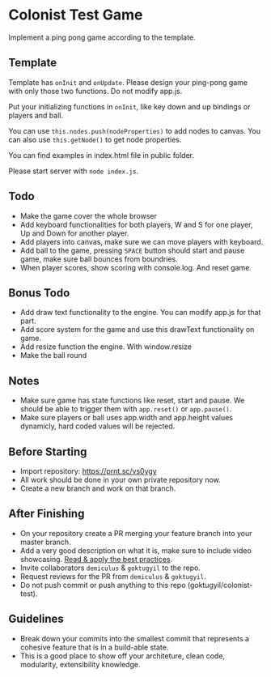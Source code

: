 # Colonist Test Game
Implement a ping pong game according to the template.

## Template
Template has `onInit` and `onUpdate`. Please design your ping-pong game with only those two functions. Do not modify app.js.

Put your initializing functions in `onInit`, like key down and up bindings or players and ball.

You can use ```this.nodes.push(nodeProperties)``` to add nodes to canvas.
You can also use ```this.getNode()``` to get node properties.

You can find examples in index.html file in public folder.

Please start server with ```node index.js```.

## Todo
- Make the game cover the whole browser
- Add keyboard functionalities for both players, W and S for one player, Up and Down for another player.
- Add players into canvas, make sure we can move players with keyboard.
- Add ball to the game, pressing ```SPACE``` button should start and pause game, make sure ball bounces from boundries.
- When player scores, show scoring with console.log. And reset game.

## Bonus Todo
- Add draw text functionality to the engine. You can modify app.js for that part.
- Add score system for the game and use this drawText functionality on game.
- Add resize function the engine. With window.resize
- Make the ball round

## Notes
- Make sure game has state functions like reset, start and pause. We should be able to trigger them with ```app.reset()``` or ```app.pause()```.
- Make sure players or ball uses app.width and app.height values dynamicly, hard coded values will be rejected.

## Before Starting
- Import repository: https://prnt.sc/vs0ygy
- All work should be done in your own private repository now.
- Create a new branch and work on that branch.

## After Finishing
- On your repository create a PR merging your feature branch into your master branch.
- Add a very good description on what it is, make sure to include video showcasing. [Read & apply the best practices](https://medium.com/@hugooodias/the-anatomy-of-a-perfect-pull-request-567382bb6067).
- Invite collaborators `demiculus` & `goktugyil` to the repo.
- Request reviews for the PR from `demiculus` & `goktugyil`.
- Do not push commit or push anything to this repo (goktugyil/colonist-test). 

## Guidelines
- Break down your commits into the smallest commit that represents a cohesive feature that is in a build-able state.
- This is a good place to show off your architeture, clean code, modularity, extensibility knowledge.
